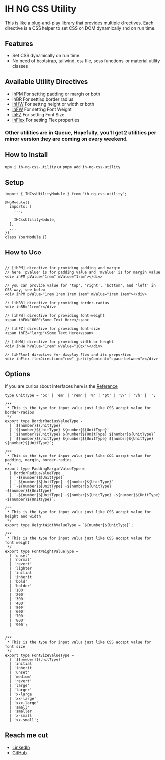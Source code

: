 # IH NG CSS Utility

This is like a plug-and-play library that provides multiple directives. Each directive is a CSS helper to set CSS on DOM dynamically and on run time.

## Features

- Set CSS dynamically on run time.
- No need of bootstrap, tailwind, css file, scss functions, or material utility classes

## Available Utility Directives

- [ihPM](https://github.com/Idnan-Haider/ih-ng-packages/blob/main/projects/ih-ng-css-utility/src/lib/directives/padding-margin.directive.ts) For setting padding or margin or both
- [ihBR](https://github.com/Idnan-Haider/ih-ng-packages/blob/main/projects/ih-ng-css-utility/src/lib/directives/border-radius.directive.ts) For setting border radius
- [ihHW](https://github.com/Idnan-Haider/ih-ng-packages/blob/main/projects/ih-ng-css-utility/src/lib/directives/height-width.directive.ts) For setting height or width or both
- [ihFW](https://github.com/Idnan-Haider/ih-ng-packages/blob/main/projects/ih-ng-css-utility/src/lib/directives/font-weight.directive.ts) For setting Font Weight
- [ihFZ](https://github.com/Idnan-Haider/ih-ng-packages/blob/main/projects/ih-ng-css-utility/src/lib/directives/font-size.directive.ts) For setting Font Size
- [ihFlex](https://github.com/Idnan-Haider/ih-ng-packages/blob/main/projects/ih-ng-css-utility/src/lib/directives/flex.directive.ts) For setting Flex properties

### Other utilities are in Queue, Hopefully, you'll get 2 utilities per minor version they are coming on every weekend.

## How to Install

`npm i ih-ng-css-utility` or `pnpm add ih-ng-css-utility`

## Setup

```
import { IHCssUtilityModule } from 'ih-ng-css-utility';

@NgModule({
  imports: [
    ...,

    IHCssUtilityModule,
  ],
  ...
})
class YourModule {}
```

## How to Use

```

// [ihPM] directive for providing padding and margin
// here 'pValue' is for padding value and 'mValue' is for margin value
<div ihPM pValue="1rem" mValue="1rem"></div>

// you can provide value for 'top', 'right', 'bottom', and 'left' in CSS way, see below
<div ihPM pValue="1rem 1rem 1rem 1rem" mValue="1rem 1rem"></div>

// [ihBR] directive for providing border-radius
<div ihBR="1rem"></div>

// [ihFW] directive for providing font-weight
<span ihFW="600">Some Text Here</span>

// [ihFZ] directive for providing font-size
<span ihFZ="large">Some Text Here</span>

// [ihHW] directive for providing width or height
<div ihHW hValue="1rem" wValue="10px"></div>

// [ihFlex] directive for display Flex and its properties
<div ihFlex flexDirection="row" justifyContent="space-between"></div>

```

## Options

If you are curios about Interfaces here is the [Reference](https://github.com/Idnan-Haider/ih-ng-packages/blob/main/projects/ih-ng-css-utility/src/lib/Interfaces/utility.interface.ts)

```
type UnitType = 'px' | 'em' | 'rem' | '%' | 'pt' | 'vw' | 'vh' | '';

/**
 * This is the type for input value just like CSS accept value for border-radios
 */
export type BorderRadiusValueType =
  | `${number}${UnitType}`
  | `${number}${UnitType} ${number}${UnitType}`
  | `${number}${UnitType} ${number}${UnitType} ${number}${UnitType}`
  | `${number}${UnitType} ${number}${UnitType} ${number}${UnitType} ${number}${UnitType}`;

/**
 * This is the type for input value just like CSS accept value for padding, margin, border-radios
 */
export type PaddingMarginValueType =
  | BorderRadiusValueType
  | `-${number}${UnitType}`
  | `-${number}${UnitType} -${number}${UnitType}`
  | `-${number}${UnitType} -${number}${UnitType} -${number}${UnitType}`
  | `-${number}${UnitType} -${number}${UnitType} -${number}${UnitType} -${number}${UnitType}`;

/**
 * This is the type for input value just like CSS accept value for height and width
 */
export type HeightWidthValueType = `${number}${UnitType}`;

/**
 * This is the type for input value just like CSS accept value for font weight
 */
export type FontWeightValueType =
  | 'unset'
  | 'normal'
  | 'revert'
  | 'lighter'
  | 'initial'
  | 'inherit'
  | 'bold'
  | 'bolder'
  | '100'
  | '200'
  | '300'
  | '400'
  | '500'
  | '600'
  | '700'
  | '800'
  | '900';


/**
 * This is the type for input value just like CSS accept value for font size
 */
export type FontSizeValueType =
  | `${number}${UnitType}`
  | 'initial'
  | 'inherit'
  | 'unset'
  | 'medium'
  | 'revert'
  | 'large'
  | 'larger'
  | 'x-large'
  | 'xx-large'
  | 'xxx-large'
  | 'small'
  | 'smaller'
  | 'x-small'
  | 'xx-small';

```

## Reach me out

- [LinkedIn](https://www.linkedin.com/in/adnanhaider-sse/)
- [GitHub](https://github.com/Idnan-Haider)
